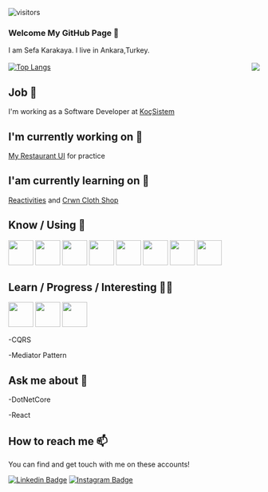 ![visitors](https://img.shields.io/badge/dynamic/json?color=informational&label=visitor%20count&query=value&url=https%3A%2F%2Fapi.countapi.xyz%2Fhit%2Fskarakayaa.skarakayaa%2Freadme)

### Welcome My GitHub Page 👋

<span>I am Sefa Karakaya. I live in Ankara,Turkey.</span><br><br>
<img align='right' src="https://github-readme-stats.vercel.app/api?username=skarakayaa&show_icons=true&theme=radical">
[![Top Langs](https://github-readme-stats.vercel.app/api/top-langs/?username=skarakayaa&theme=radical)](https://github.com/anuraghazra/github-readme-stats)

## Job 🏢

I'm working as a Software Developer at [KoçSistem](https://www.kocsistem.com.tr/)

## I'm currently working on 🔭

<a href="https://github.com/SKarakayaa/MyRestaurantUI">My Restaurant UI</a> for practice

## I'am currently learning on 🌱

<a href="https://github.com/SKarakayaa/Reactivities">Reactivities</a> and <a href="https://github.com/SKarakayaa/crwn-clothing">Crwn Cloth Shop</a>

## Know / Using 🧠
<code><a href="https://www.microsoft.com/" target="_blank"><img height="50" src="https://www.vectorlogo.zone/logos/dotnet/dotnet-ar21.svg"></a></code>
<code><a><img height="50" src="https://upload.wikimedia.org/wikipedia/commons/thumb/a/a7/React-icon.svg/512px-React-icon.svg.png"/></a></code>
<code><a><img height="50" src="https://seeklogo.com/images/C/c-sharp-c-logo-02F17714BA-seeklogo.com.png" /></a></code>
<code><a><img height="50" src="https://upload.wikimedia.org/wikipedia/commons/thumb/6/6a/JavaScript-logo.png/600px-JavaScript-logo.png"/></a></code>
<code><a><img height="50" src="https://upload.wikimedia.org/wikipedia/commons/thumb/6/61/HTML5_logo_and_wordmark.svg/512px-HTML5_logo_and_wordmark.svg.png"/></a></code>
<code><a><img height="50" src="https://cdn.iconscout.com/icon/free/png-256/redux-283024.png"/></a></code>
<code><a><img height="50" src="https://upload.wikimedia.org/wikipedia/commons/thumb/b/b2/Bootstrap_logo.svg/512px-Bootstrap_logo.svg.png"/></a></code>
<code><a><img height="50" src="https://upload.wikimedia.org/wikipedia/commons/e/ee/.NET_Core_Logo.svg"/></a></code>

## Learn / Progress / Interesting 🧪📖
<code><a><img height="50" src="https://cdn.worldvectorlogo.com/logos/mobx.svg"></a></code>
<code><a><img height="50" src="https://www.tc-web.it/wp-content/uploads/2019/12/TypeScript-logo.png"/></a></code>
<code><a><img height="50" src="https://upload.wikimedia.org/wikipedia/commons/thumb/a/a8/Microsoft_Azure_Logo.svg/187px-Microsoft_Azure_Logo.svg.png"/></a></code>

  -CQRS

  -Mediator Pattern
  
## Ask me about 💬
  
  -DotNetCore
  
  -React
  
## How to reach me 📫

You can find and get touch with me on these accounts!

[![Linkedin Badge](https://img.shields.io/badge/sefakarakaya-follow%20on%20linkedin-blue?style=for-the-badge&logo=linkedin)](https://www.linkedin.com/in/sefakarakaya/)
[![Instagram Badge](https://img.shields.io/badge/sefakarakaya-follow%20on%20instagram-blue?style=for-the-badge&logo=instagram)](https://instagram.com/sefa.karakayaa/)

<!--
**SKarakayaa/SKarakayaa** is a ✨ _special_ ✨ repository because its `README.md` (this file) appears on your GitHub profile.

Here are some ideas to get you started:

- 🔭 I’m currently working on ...
- 🌱 I’m currently learning ...
- 👯 I’m looking to collaborate on ...
- 🤔 I’m looking for help with ...
- 💬 Ask me about ...
- 📫 How to reach me: ...
- 😄 Pronouns: ...
- ⚡ Fun fact: ...
-->



